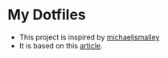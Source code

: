 # My Dotfiles

- This project is inspired by [michaeljsmalley](https://github.com/michaeljsmalley/dotfiles)
- It is based on this [article](http://blog.smalleycreative.com/tutorials/using-git-and-github-to-manage-your-dotfiles/).
